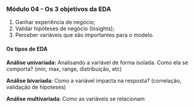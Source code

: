 ### Módulo 04 - Os 3 objetivos da EDA

1. Ganhar experiência de negócio;
2. Validar hipóteses de negócio (Insights);
3. Perceber variáveis que são importantes para o modelo.

#### Os tipos de EDA

**Análise univariada:** Analisando a variável de forma isolada. Como ela se comporta? (min, max, range, distribuição, etc)

**Análise bivariada:** Como a variável impacta na resposta? (correlação, validação de hipoteses)

**Análise multivariada**: Como as variáveis se relacionam



